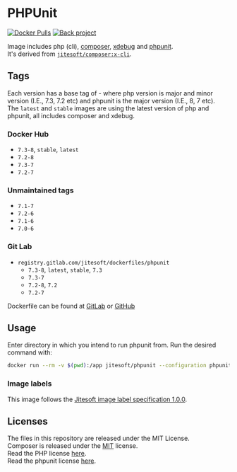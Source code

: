 # PHPUnit

[![Docker Pulls](https://img.shields.io/docker/pulls/jitesoft/phpunit.svg)](https://cloud.docker.com/u/jitesoft/repository/docker/jitesoft/phpunit)
[![Back project](https://img.shields.io/badge/Open%20Collective-Tip%20the%20devs!-blue.svg)](https://opencollective.com/jitesoft-open-source)

Image includes php (cli), [composer](https://getcomposer.org/), [xdebug](https://xdebug.org/) and [phpunit](https://phpunit.de/).  
It's derived from [`jitesoft/composer:x-cli`](https://gitlab.com/jitesoft/dockerfiles/composer-alpine/blob/master/Dockerfile).

## Tags

Each version has a base tag of <php-version>-<php-unit-version> where php version is major and minor version (I.E., 7.3, 7.2 etc) and phpunit is the major version (I.E., 8, 7 etc).  
The `latest` and `stable` images are using the latest version of php and phpunit, all includes composer and xdebug.

### Docker Hub

* `7.3-8`, `stable`, `latest`
* `7.2-8`
* `7.3-7`
* `7.2-7`

### Unmaintained tags

* `7.1-7`
* `7.2-6`
* `7.1-6`
* `7.0-6`

### Git Lab

* `registry.gitlab.com/jitesoft/dockerfiles/phpunit`
  * `7.3-8`, `latest`, `stable`, `7.3`
  * `7.3-7`
  * `7.2-8`, `7.2`
  * `7.2-7`


Dockerfile can be found at [GitLab](https://gitlab.com/jitesoft/dockerfiles/composer-alpine/blob/master/Dockerfile) or [GitHub](https://github.com/jitesoft/docker-phpunit/blob/master/Dockerfile)

## Usage

Enter directory in which you intend to run phpunit from. Run the desired command with:

```bash
docker run --rm -v $(pwd):/app jitesoft/phpunit --configuration phpunit.xml
```

### Image labels

This image follows the [Jitesoft image label specification 1.0.0](https://gitlab.com/snippets/1866155).

## Licenses

The files in this repository are released under the MIT License.  
Composer is released under the [MIT](https://github.com/composer/composer/blob/master/LICENSE) license.  
Read the PHP license [here](https://www.php.net/license/index.php).  
Read the phpunit license [here](https://github.com/sebastianbergmann/phpunit/blob/master/LICENSE).
